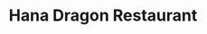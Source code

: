 ---
layout: place
title: "Hana Dragon Restaurant"
permalink: /illinois/chicago/hana-dragon-restaurant.html
stateAbbr: IL
stateName: Illinois
cityName: Chicago
place_id: ChIJPQGrvhotDogRw9dJIdwhmNE
photos:
  - name: >-
      places/ChIJPQGrvhotDogRw9dJIdwhmNE/photos/AeeoHcKppsWc01LAmkAX5u_ITkCXTAe7GMzL5sRtSetUJwTkEVHaPw3C2nJi9A0DHst5hzSERV_KeBc_Zmgz3K2RQKV7JKaTprcgfiZfgVWZWVTxSdGh2k6O3Z906qYZ3OmObZR-J4B7ozQyGFpIU1uo2Qe12mQl0TCUCRhWTO1xDgvMbmLG5E6XlSCJIlxKss6nsq2RgtxqECY2RcDLryfShA2gsJqsR2YpqOLGTcafmZw6Zcwf3LO6Q5bGwjQ5t8nOLzUjmoM_RHK09F9LblkBd3fNfqyhaApEfVTZYZ4k8xNIFwFUcIn4j7rAaVvm28FArWViBXzYtsS4kVGFyNSacaOSXA6MGI-EWQwqT5j8rmnNW4q_vTa3PL35PI8EWIFWL1DbonzYDejdjXZXUkVkwk6IpT6OmZAdL1jj6fuWCJdAjJYO
    widthPx: 4032
    heightPx: 3024
    authorAttributions:
      - displayName: HongQuan Cao
        uri: https://maps.google.com/maps/contrib/102305143280551201528
        photoUri: >-
          https://lh3.googleusercontent.com/a/ACg8ocLqePA4I-nZBelb4YkVckMyixQ3C6QRzSliNi32HKTsIH_ZEw=s100-p-k-no-mo
    flagContentUri: >-
      https://www.google.com/local/imagery/report/?cb_client=maps_api_places.places_api&image_key=!1e10!2sCIHM0ogKEICAgMDA_9vz6QE&hl=en-US
    googleMapsUri: >-
      https://www.google.com/maps/place//data=!3m4!1e2!3m2!1sCIHM0ogKEICAgMDA_9vz6QE!2e10!4m2!3m1!1s0x880e2d1abeab013d:0xd19821dc2149d7c3
  - name: >-
      places/ChIJPQGrvhotDogRw9dJIdwhmNE/photos/AeeoHcIrR0An0Sh0xGBAIJKexwJWHDArXJHBwJ50lOB0Nqv7Kzcm1VMmSj07vMSru5Eswzmjdxu3RGPLU5dhwUMPU_xR984BO7ZYesiLQNdKS7g1QfpzHIchLaKmvOGO-WGSnZkui6Ceg-ONd_8ltTsxpQS8anvfZ770eM6FHi70pJbQTknkz7VqN8tk8CvoAq7o8rKG_-_WEapvlpiUJp1FLNFQwXMlZDEllD4dq2P6fOLfbgJY_9iau8NIcn9O7WHXT-fv9PcJrp5gAStYBkg8SwEaLGrTDCWaeko_ads3uIEbLckowzfsYoxaerSLOIJk9oRKKHnMaZJxmAdywDnJ7WL3ovI6AIMs7N3ltj1Z4mEaQ6Hysg00SzMFR8wroBHHdTQsci9eeAhdEiLlg3gUhfa-ictSOuCwOz_9RpAIzXSWJw
    widthPx: 4032
    heightPx: 3024
    authorAttributions:
      - displayName: Haofeng Mei
        uri: https://maps.google.com/maps/contrib/100606379782644430300
        photoUri: >-
          https://lh3.googleusercontent.com/a-/ALV-UjUPScOrqxdQi8UTXU45t406TKyvjL7KFQUGgU3vwRe_R-GrMIPe=s100-p-k-no-mo
    flagContentUri: >-
      https://www.google.com/local/imagery/report/?cb_client=maps_api_places.places_api&image_key=!1e10!2sCIHM0ogKEICAgID3lrGANQ&hl=en-US
    googleMapsUri: >-
      https://www.google.com/maps/place//data=!3m4!1e2!3m2!1sCIHM0ogKEICAgID3lrGANQ!2e10!4m2!3m1!1s0x880e2d1abeab013d:0xd19821dc2149d7c3
  - name: >-
      places/ChIJPQGrvhotDogRw9dJIdwhmNE/photos/AeeoHcJ7dOW5eeF1jxV5-YLljocln7yKWskl_9W1Y42zHHDSnZigDT9yfg76zx5he8yJUbqlLKGU1CWgjrAfwaf9hLUnXUqDTUH-IX4oZ3ADuT_LCTVOsD6gHaOsYWXWTjkb2PXHhLG6HGlEyItq7SFx25s-msjNCNfX4xPsneDW590kYI0umM8iEn14Jc7czu2gH2xPHYPDowpM2lS4t5bLAlAJ0fT4g_9vUhh0lqG0ib5usqfOPE6li9isvjFYjQgaDqi3WQ3EnHQxxg1xBFutev98QKagZn0wibyWTSNQdMEUjm9LmjnShAXjxezuMI38AU-K_mbiXdkVLSh81KFVxpJy91ij-YYbeDfkCRacUFvsrNs8JtI9SSknjalimS1lAkMKhNM4FKl_NKs5IYn-dfyG9ZoMRSn5HSKtELPVtzfcCkw
    widthPx: 1280
    heightPx: 1707
    authorAttributions:
      - displayName: Family Cao
        uri: https://maps.google.com/maps/contrib/115680108531553242504
        photoUri: >-
          https://lh3.googleusercontent.com/a-/ALV-UjUb_HYvwFYFiib2tsA0jH93cWzoHpPAEH3td5r6kQz2WEGyov-X5w=s100-p-k-no-mo
    flagContentUri: >-
      https://www.google.com/local/imagery/report/?cb_client=maps_api_places.places_api&image_key=!1e10!2sCIHM0ogKEICAgICP9OH6kwE&hl=en-US
    googleMapsUri: >-
      https://www.google.com/maps/place//data=!3m4!1e2!3m2!1sCIHM0ogKEICAgICP9OH6kwE!2e10!4m2!3m1!1s0x880e2d1abeab013d:0xd19821dc2149d7c3
  - name: >-
      places/ChIJPQGrvhotDogRw9dJIdwhmNE/photos/AeeoHcKNAxx4rttNhDKUPAvL7t_OGSbYEnFgXu43kEYaVciFFD3NRdl1G5VxvrHVXbxn9mSdJuiV49FEtmps3duZuhUxFKM4AVBCKjhJcXvVkPQ6-NLCs3_S34VZOHHxRl8uA_-rZ3EWmeOyxXjQO66Er-CQ54ZMub0EdSmg61dV37uDas6cx_ADvUZAOCbnzs-a3ojwl2RQ_rI85RtZJzJkLKz3iAE1DqAFTujyRC8nytQ0TBUNK-QELXAjiiCxcbIF1yeVUE2zsiqDQb2ecB8fYPispWedQe-OPSWpM-pICvdXYV2EOXUgStG_yIz4ixx3UtqJAFhkc6mXaSDY2H66DNNZfulu5MflV4V--eayy8v34jMjpm9xvuu78pU9motjicetBD2EnIk9zqm3H4ef5UnJI-aiCeIcgnNGZsF108I
    widthPx: 1080
    heightPx: 1440
    authorAttributions:
      - displayName: HongQuan Cao
        uri: https://maps.google.com/maps/contrib/102305143280551201528
        photoUri: >-
          https://lh3.googleusercontent.com/a/ACg8ocLqePA4I-nZBelb4YkVckMyixQ3C6QRzSliNi32HKTsIH_ZEw=s100-p-k-no-mo
    flagContentUri: >-
      https://www.google.com/local/imagery/report/?cb_client=maps_api_places.places_api&image_key=!1e10!2sCIHM0ogKEICAgICn-Nf5cg&hl=en-US
    googleMapsUri: >-
      https://www.google.com/maps/place//data=!3m4!1e2!3m2!1sCIHM0ogKEICAgICn-Nf5cg!2e10!4m2!3m1!1s0x880e2d1abeab013d:0xd19821dc2149d7c3
  - name: >-
      places/ChIJPQGrvhotDogRw9dJIdwhmNE/photos/AeeoHcIYIgwZgdUZQ0ku_Wg95a5gpZkFhIAwlKSCknwsTlyX8GtW3geXkCsYwwXzkDPY76PPFvlx3BKDFBlDwHldvM19tre0_iPCZE0BKKM-8r3tehsRivlOTSFxPw52Z_gb8xl-K7Apddca4FgqYENgXUDMtB-GABacNN3mkXUKNl6fsAfLejH1IK7pNIHWClkBX-PdX-Dn4mZPqhREfxYdF7RPOM7W2c11kqnbDR9aP3ytemk10-gct7kJIRPRtB3Birqwx5toZ45fTKVU1ysEUKL8NGzZ0rQv1KBVKBgXnxmx4Ouvof22RlNhChiIP1CvJrIHGy-s1EHFOCyKJb5qEw0TFkwXN8WktDmIroDtrXpU-itE0Qf0IZ73riZx66snoV1iSut3hnlZ4fFqmRqaQ2z85yI0BqVi-xDXfGkbTKZLzjo
    widthPx: 1280
    heightPx: 1707
    authorAttributions:
      - displayName: HongQuan Cao
        uri: https://maps.google.com/maps/contrib/102305143280551201528
        photoUri: >-
          https://lh3.googleusercontent.com/a/ACg8ocLqePA4I-nZBelb4YkVckMyixQ3C6QRzSliNi32HKTsIH_ZEw=s100-p-k-no-mo
    flagContentUri: >-
      https://www.google.com/local/imagery/report/?cb_client=maps_api_places.places_api&image_key=!1e10!2sCIHM0ogKEICAgIDb2OL85QE&hl=en-US
    googleMapsUri: >-
      https://www.google.com/maps/place//data=!3m4!1e2!3m2!1sCIHM0ogKEICAgIDb2OL85QE!2e10!4m2!3m1!1s0x880e2d1abeab013d:0xd19821dc2149d7c3
  - name: >-
      places/ChIJPQGrvhotDogRw9dJIdwhmNE/photos/AeeoHcL81qn2gwcRBUfI0yeHz-aRcQAG2GpRC0almuZNB6mdpVovtTn9yDJ0K8_laMU_QDvXnSLnF6-av2D2852uPIVyqyyvYUkobUErO0laBlBe_8A-eZKavdVoHsnvePx29D6x2XE4Il0X6Nb3LwUhDncb8LvrYLtsV9r3zMhmN5TcdcAMW8gEvN_X4C56sw8sEZ5UnSIhsy3lnQy5gtH-4DT70jQxf3JCSdbcBZtmmzK7nLhCIDxlMbo2_JLLckgJ5R4Eh4j6vVQfAa3_6ZnzErJPS3bk-59NIzzetuFLrC2tm0z9CvMYA_ixa6oAXzCvW5PVmNjD2L4LQZC_UVvLJTBq_9wrQpIIek5j2SjvQ-JenhFxszv0pTQZBTSyE5-HmSgSNgakMxqW5kTPxVcnG84nikbKx4k_QGAEWyhiZNnEj_e1
    widthPx: 3024
    heightPx: 4032
    authorAttributions:
      - displayName: Janie Ye
        uri: https://maps.google.com/maps/contrib/107671390306048436957
        photoUri: >-
          https://lh3.googleusercontent.com/a-/ALV-UjVn8OyEaVsycFIpkink5l9h2t2GJ1yUP29PLV1xXJiJLKRrbF-i=s100-p-k-no-mo
    flagContentUri: >-
      https://www.google.com/local/imagery/report/?cb_client=maps_api_places.places_api&image_key=!1e10!2sCIHM0ogKEICAgMCguI_5tgE&hl=en-US
    googleMapsUri: >-
      https://www.google.com/maps/place//data=!3m4!1e2!3m2!1sCIHM0ogKEICAgMCguI_5tgE!2e10!4m2!3m1!1s0x880e2d1abeab013d:0xd19821dc2149d7c3
  - name: >-
      places/ChIJPQGrvhotDogRw9dJIdwhmNE/photos/AeeoHcJG6EL7dwL1s59r5vpJCUAvzpok9ASlqn9B0BOMZSuJl11kO9M0SRP6-Fvj-5lLx0vA-jwjSsy2vQM5ya0Er06PKlvtVoeLSf5vJEIwaMDxPenoN62duYyePfKaRcJ2tgWudCisRfTGral-QGz6WBQd-2LaZm1L_7d5FpT7AADutNCM-v9I-09C_0og-U8kl9hpY1fpSN5_sUD2CnmvDJZZEepn_w7j5QDUuU_dvem4_fp4ERldprPmROX-0kV9Oecd9z97HJDF90IN5Xm1IKjexVoyRzUHhCfEVwUeJodG7WjbM2ljRGip97U65kXomUTzR-7vRaprOuZ5qw_e_Ullg7GNWg9FbgaHFQHuBVhE-BW7CwKtTOliCfgqw3rEYjNPhJLB67Cj_BQvno0tEB_gfSOrxQTr7CgsGyjoicDzsXk
    widthPx: 3024
    heightPx: 4032
    authorAttributions:
      - displayName: Family Cao
        uri: https://maps.google.com/maps/contrib/115680108531553242504
        photoUri: >-
          https://lh3.googleusercontent.com/a-/ALV-UjUb_HYvwFYFiib2tsA0jH93cWzoHpPAEH3td5r6kQz2WEGyov-X5w=s100-p-k-no-mo
    flagContentUri: >-
      https://www.google.com/local/imagery/report/?cb_client=maps_api_places.places_api&image_key=!1e10!2sCIHM0ogKEICAgIC34qDKogE&hl=en-US
    googleMapsUri: >-
      https://www.google.com/maps/place//data=!3m4!1e2!3m2!1sCIHM0ogKEICAgIC34qDKogE!2e10!4m2!3m1!1s0x880e2d1abeab013d:0xd19821dc2149d7c3
  - name: >-
      places/ChIJPQGrvhotDogRw9dJIdwhmNE/photos/AeeoHcJEtqdbNcgWdwd3X75vQWVRefVQnv4_4ItPJg7enkLwJXElK1A-tPrRfRZ2scaP5B0CmqaIZVe-FfrupBzcSEroobh1JAwZJ_CVnMAXOUD5ZAbUBv9_uchmQ-wyjlCOZ1Anj8clybgdMNz2LU_tfgex_Y10wQaKwneDtNuy-gEW61XzbMxY2wpzDnRj6p-hS6AavXxGl4i_cJe1oX4USLiYOhbFnBSxZNMdnfTnue_DkN0eipWCCRMhkDlb0tMYIfp6SWqCeL-U9ax6sNkwd5WCq1mhw6WaIjwEfSNM23WEJZ0v7ePiX0WRNAHHvPQxXRVzlzIQy61CoKqH7F0E-jMxNa5TLRtoCZSKr6R0WiJDLDAzUkuzCr38l-NB2Mvna6o84IaCPQyYaiJF72ju4kXhJpIt5RDrZc3WnonS6O58T3jx
    widthPx: 3024
    heightPx: 4032
    authorAttributions:
      - displayName: Christine Gonzales
        uri: https://maps.google.com/maps/contrib/107465335243474840803
        photoUri: >-
          https://lh3.googleusercontent.com/a/ACg8ocJqaEegJSj9gi-bR2_t5rm-9gFHAx7wbvJL655AoQ7KmKx0lg=s100-p-k-no-mo
    flagContentUri: >-
      https://www.google.com/local/imagery/report/?cb_client=maps_api_places.places_api&image_key=!1e10!2sCIHM0ogKEICAgMDgjqzt-QE&hl=en-US
    googleMapsUri: >-
      https://www.google.com/maps/place//data=!3m4!1e2!3m2!1sCIHM0ogKEICAgMDgjqzt-QE!2e10!4m2!3m1!1s0x880e2d1abeab013d:0xd19821dc2149d7c3
  - name: >-
      places/ChIJPQGrvhotDogRw9dJIdwhmNE/photos/AeeoHcInLqTxRfc9xqU6C_jDo1f05wvTbkCcoPjC-EOA9bGNHkqwpOIHxx3IRTIuXwbaVJPxBuSRvv71F3FCbI_BMEVoWbijLW34z9pLXEoLuw0Hy_tVyH8Cy3lVOFttCKTNyff8XDbBYSyKGjD-tRFrGv65-MuXDkfn-XqXCw6prJUUyD86R8d-ZNvY1tXwknufAgZTqFbpUtz8nuw72F_hRPbG0otRHeM6BZWdzuSbfh1ojs1P18jfAwerVy121b78BCZJ1CGJv-wTbNX0n38opCdBRFOCUU92oDqw-zkKfoKBFLf6moLEb5L_cA3Dhb4dg5Y4FJNbgCTYYiFYZh2IwQ1MgAXYAcE0kttPx60_G3Et_HHqnX1v_4FvrTlqOj_WWNfkf1YXz57PvwmOJhi2RA6Y-EH8_rgCWFsZ7BALDsmKIA
    widthPx: 3024
    heightPx: 4032
    authorAttributions:
      - displayName: Family Cao
        uri: https://maps.google.com/maps/contrib/115680108531553242504
        photoUri: >-
          https://lh3.googleusercontent.com/a-/ALV-UjUb_HYvwFYFiib2tsA0jH93cWzoHpPAEH3td5r6kQz2WEGyov-X5w=s100-p-k-no-mo
    flagContentUri: >-
      https://www.google.com/local/imagery/report/?cb_client=maps_api_places.places_api&image_key=!1e10!2sCIHM0ogKEICAgICP9OGxDg&hl=en-US
    googleMapsUri: >-
      https://www.google.com/maps/place//data=!3m4!1e2!3m2!1sCIHM0ogKEICAgICP9OGxDg!2e10!4m2!3m1!1s0x880e2d1abeab013d:0xd19821dc2149d7c3
  - name: >-
      places/ChIJPQGrvhotDogRw9dJIdwhmNE/photos/AeeoHcIYzwNTh9Y7tKJLPXc9dCNBZkbBH0psOZxN9YBnN-QurDKhAp_2BKszEkaHj52hyAKdmya1cBDndnKJjOHNAM0nyhGRlf6Ufs8G60cRarHD_WvQLxhFVb2TFpaWnMNldkFUX9-NtpgN0BST4icP6gSVHBzi6p_70ud6QjzToVVD8KhQ8nlOwJmt11PqGG6XFvdQhRHnyN_gAXcPOD5p8JahZMPlxwaU0jJj6b__4Oh_ZOy55sC0R7Bn-c7uSINFa__p4eXVI-uzhfPZ50vw3Ek8xR7wyaUeCwOnXO8rhkESRDFiymAMjQjs6G6Usc_M5kf-F1-xb-NYPwSlysCOoAVnw2v8WL1WqYiUH3kNUsJqpbkjHw4CRJmoC84P_SBZrPWK-IYE7qK2qQdnGPrtQiZPx9OB-xVNE3RCNZR5yF82KUc
    widthPx: 3024
    heightPx: 4032
    authorAttributions:
      - displayName: Family Cao
        uri: https://maps.google.com/maps/contrib/115680108531553242504
        photoUri: >-
          https://lh3.googleusercontent.com/a-/ALV-UjUb_HYvwFYFiib2tsA0jH93cWzoHpPAEH3td5r6kQz2WEGyov-X5w=s100-p-k-no-mo
    flagContentUri: >-
      https://www.google.com/local/imagery/report/?cb_client=maps_api_places.places_api&image_key=!1e10!2sCIHM0ogKEICAgICP9NGorgE&hl=en-US
    googleMapsUri: >-
      https://www.google.com/maps/place//data=!3m4!1e2!3m2!1sCIHM0ogKEICAgICP9NGorgE!2e10!4m2!3m1!1s0x880e2d1abeab013d:0xd19821dc2149d7c3
address: 1311 W Taylor St, Chicago, IL 60607, USA
street: 1311 W Taylor St
city: Chicago
state: IL
zip: '60607'
country: USA
neighborhood: Little Italy
latitude: '41.869275'
longitude: '-87.659702'
accessibility_options:
  wheelchairAccessibleRestroom: true
business_status: OPERATIONAL
name: Hana Dragon Restaurant
google_maps_links:
  directionsUri: >-
    https://www.google.com/maps/dir//''/data=!4m7!4m6!1m1!4e2!1m2!1m1!1s0x880e2d1abeab013d:0xd19821dc2149d7c3!3e0
  placeUri: https://maps.google.com/?cid=15102858579721967555
  writeAReviewUri: >-
    https://www.google.com/maps/place//data=!4m3!3m2!1s0x880e2d1abeab013d:0xd19821dc2149d7c3!12e1
  reviewsUri: >-
    https://www.google.com/maps/place//data=!4m4!3m3!1s0x880e2d1abeab013d:0xd19821dc2149d7c3!9m1!1b1
  photosUri: >-
    https://www.google.com/maps/place//data=!4m3!3m2!1s0x880e2d1abeab013d:0xd19821dc2149d7c3!10e5
primary_type: Asian Restaurant
opening_hours:
  regular: null
  current: null
secondary_opening_hours:
  regular:
    weekdayDescriptions: null
    type: null
  current:
    weekdayDescriptions: null
    type: null
phone: null
price_level: null
price_range: null
rating: null
rating_count: 0
website: null
description: null
reviews: null
parking_options: null
payment_options: null
allow_dogs: null
curbside_pickup: null
delivery: null
dine_in: null
good_for_children: null
good_for_groups: null
good_for_sports: null
live_music: null
menu_for_children: null
outdoor_seating: null
reservable: null
restroom: null
serves_beer: null
serves_breakfast: null
serves_brunch: null
serves_cocktails: null
serves_coffee: null
serves_dinner: null
serves_dessert: null
serves_lunch: null
serves_vegetarian_food: null
serves_wine: null
takeout: null

---